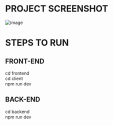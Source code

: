 # PROJECT SCREENSHOT

![image](https://github.com/khalilahmed97/Instagram-Clone/assets/101020879/68b1d101-0450-4d60-bf8e-2723349e23a7)


# STEPS TO RUN

## FRONT-END

cd frontend\
cd client\
npm run dev

## BACK-END

cd backend\
npm run dev
